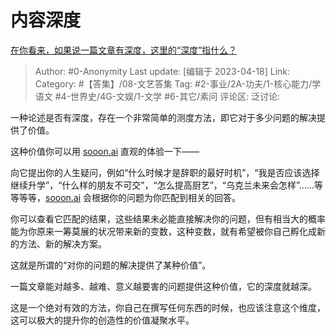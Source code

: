 # 内容深度
[在你看来，如果说一篇文章有深度，这里的“深度”指什么？](https://www.zhihu.com/question/581143558/answer/2988730600)

> Author: #0-Anonymity
> Last update: [编辑于 2023-04-18]
> Link:
> Category: #【答集】/08-文艺答集
> Tag: #2-事业/2A-功夫/1-核心能力/学语文 #4-世界史/4G-文娱/1-文学 #6-其它/素问
> 评论区:
> 泛讨论:

一种论述是否有深度，存在一个非常简单的测度方法，即它对于多少问题的解决提供了价值。

这种价值你可以用 [sooon.ai](https://link.zhihu.com/?target=http%3A//sooon.ai) 直观的体验一下——

向它提出你的人生疑问，例如“什么时候才是辞职的最好时机”，“我是否应该选择继续升学”，“什么样的朋友不可交”，“怎么提高厨艺”，“乌克兰未来会怎样”……等等等等，[sooon.ai](https://link.zhihu.com/?target=http%3A//sooon.ai) 会根据你的问题为你匹配到相关的回答。

你可以查看它匹配的结果，这些结果未必能直接解决你的问题，但有相当大的概率能为你原来一筹莫展的状况带来新的变数，这种变数，就有希望被你自己孵化成新的方法、新的解决方案。

这就是所谓的“对你的问题的解决提供了某种价值”。

一篇文章能对越多、越难、意义越要害的问题提供这种价值，它的深度就越深。

这是一个绝对有效的方法，你自己在撰写任何东西的时候，也应该注意这个维度，这可以极大的提升你的创造性的价值凝聚水平。
